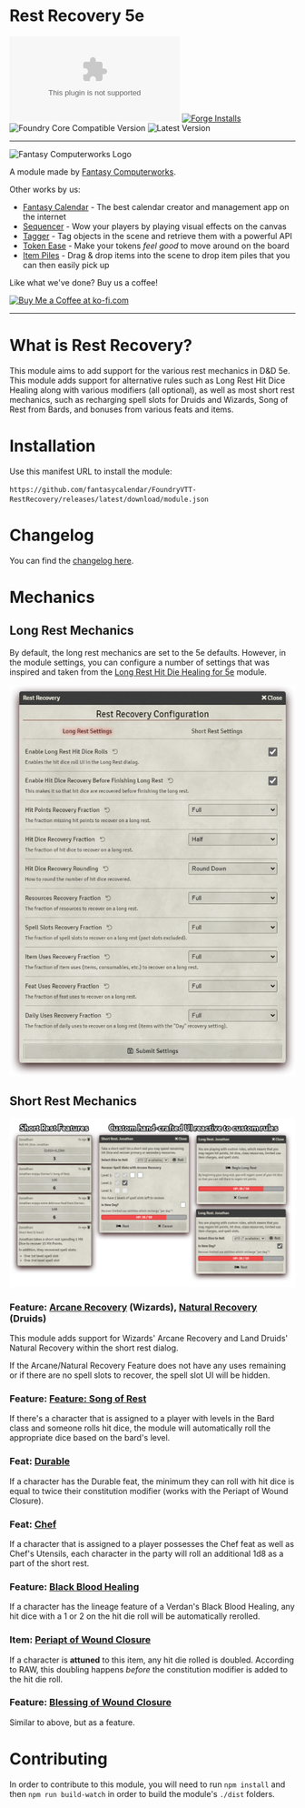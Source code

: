 # Rest Recovery 5e

![Latest Release Download Count](https://img.shields.io/github/downloads/fantasycalendar/FoundryVTT-RestRecovery/latest/module.zip?color=2b82fc&label=DOWNLOADS&style=for-the-badge) [![Forge Installs](https://img.shields.io/badge/dynamic/json?label=Forge%20Installs&query=package.installs&suffix=%25&url=https%3A%2F%2Fforge-vtt.com%2Fapi%2Fbazaar%2Fpackage%2Frest-recovery&colorB=006400&style=for-the-badge)](https://forge-vtt.com/bazaar#package=rest-recovery) ![Foundry Core Compatible Version](https://img.shields.io/badge/dynamic/json.svg?url=https%3A%2F%2Fgithub.com%2Ffantasycalendar%2FFoundryVTT-RestRecovery%2Freleases%2Flatest%2Fdownload%2Fmodule.json&label=Foundry%20Version&query=$.compatibleCoreVersion&colorB=orange&style=for-the-badge) ![Latest Version](https://img.shields.io/badge/dynamic/json.svg?url=https%3A%2F%2Fgithub.com%2Ffantasycalendar%2FFoundryVTT-RestRecovery%2Freleases%2Flatest%2Fdownload%2Fmodule.json&label=Latest%20Release&prefix=v&query=$.version&colorB=red&style=for-the-badge)

---

<img src="https://app.fantasy-calendar.com/resources/computerworks-logo-full.png" alt="Fantasy Computerworks Logo" style="width:250px;"/>

A module made by [Fantasy Computerworks](http://fantasycomputer.works/).

Other works by us:

- [Fantasy Calendar](https://app.fantasy-calendar.com) - The best calendar creator and management app on the internet
- [Sequencer](https://foundryvtt.com/packages/sequencer) - Wow your players by playing visual effects on the canvas
- [Tagger](https://foundryvtt.com/packages/tagger) - Tag objects in the scene and retrieve them with a powerful API
- [Token Ease](https://foundryvtt.com/packages/token-ease) - Make your tokens _feel good_ to move around on the board
- [Item Piles](https://foundryvtt.com/packages/item-piles) - Drag & drop items into the scene to drop item piles that you can then easily pick up

Like what we've done? Buy us a coffee!

<a href='https://ko-fi.com/H2H2LCCQ' target='_blank'><img height='36' style='border:0px;height:36px;' src='https://cdn.ko-fi.com/cdn/kofi1.png?v=3' border='0' alt='Buy Me a Coffee at ko-fi.com' /></a>

---

# What is Rest Recovery?

This module aims to add support for the various rest mechanics in D&D 5e. This module adds support for alternative rules such as Long Rest Hit Dice Healing along with various modifiers (all optional), as well as most short rest mechanics, such as recharging spell slots for Druids and Wizards, Song of Rest from Bards, and bonuses from various feats and items.

# Installation
Use this manifest URL to install the module:

`https://github.com/fantasycalendar/FoundryVTT-RestRecovery/releases/latest/download/module.json`

# Changelog

You can find the [changelog here](changelog.md).

# Mechanics

## Long Rest Mechanics

By default, the long rest mechanics are set to the 5e defaults. However, in the module settings, you can configure a number of settings that was inspired and taken from the [Long Rest Hit Die Healing for 5e](https://github.com/a-ws-m/FVTT-Long-Rest-HD-Healing-5e) module.

![Image of the Rest Recovery 5e long rest settings](docs/rest-rules.png)

## Short Rest Mechanics

![Image of a Fighter/Wizard multiclass with the Durable feat, Periapt of Wound Closure, and Arcane Recovery, in a party with a Bard with Song of Rest and the Chef feat](docs/all-together-now.png)

### Feature: [Arcane Recovery](https://www.dndbeyond.com/classes/wizard#ArcaneRecovery-411) (Wizards), [Natural Recovery](https://www.dndbeyond.com/classes/druid#CircleoftheLand) (Druids)

This module adds support for Wizards' Arcane Recovery and Land Druids' Natural Recovery within the short rest dialog.

If the Arcane/Natural Recovery Feature does not have any uses remaining or if there are no spell slots to recover, the spell slot UI will be hidden.

### Feature: [Feature: Song of Rest](https://www.dndbeyond.com/classes/bard#SongofRest-80)

If there's a character that is assigned to a player with levels in the Bard class and someone rolls hit dice, the module will automatically roll the appropriate dice based on the bard's level.

### Feat: [Durable](https://www.dndbeyond.com/feats/durable)

If a character has the Durable feat, the minimum they can roll with hit dice is equal to twice their constitution modifier (works with the Periapt of Wound Closure).

### Feat: [Chef](https://www.dndbeyond.com/feats/chef)

If a character that is assigned to a player possesses the Chef feat as well as Chef's Utensils, each character in the party will roll an additional 1d8 as a part of the short rest.

### Feature: [Black Blood Healing](https://www.dndbeyond.com/sources/ai/player-options#VerdanTraits)

If a character has the lineage feature of a Verdan's Black Blood Healing, any hit dice with a 1 or 2 on the hit die roll will be automatically rerolled.

### Item: [Periapt of Wound Closure](https://www.dndbeyond.com/magic-items/periapt-of-wound-closure)

If a character is **attuned** to this item, any hit die rolled is doubled. According to RAW, this doubling happens _before_ the constitution modifier is added to the hit die roll.

### Feature: [Blessing of Wound Closure](https://www.dndbeyond.com/sources/dmg/other-rewards#BlessingOfWoundClosure)

Similar to above, but as a feature.

# Contributing

In order to contribute to this module, you will need to run `npm install` and then `npm run build-watch` in order to build the module's `./dist` folders.
